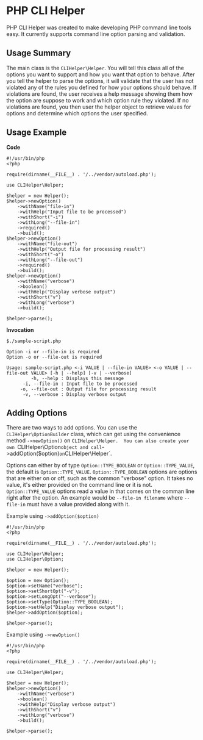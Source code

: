 # PHP CLI Helper
PHP CLI Helper was created to make developing PHP command line tools easy.  It currently supports command line option parsing and validation.

## Usage Summary
The main class is the `CLIHelper\Helper`.  You will tell this class all of the options you want to support and how you want that option to behave.  After you tell the helper to parse the options, it will validate that the user has not violated any of the rules you defined for how your options should behave.  If violations are found, the user receives a help message showing them how the option are suppose to work and which option rule they violated.  If no violations are found, you then user the helper object to retrieve values for options and determine which options the user specified.

## Usage Example
**Code**
```
#!/usr/bin/php
<?php

require(dirname(__FILE__) . '/../vendor/autoload.php');

use CLIHelper\Helper;

$helper = new Helper();
$helper->newOption()
    ->withName("file-in")
    ->withHelp("Input file to be processed")
    ->withShort("-i")
    ->withLong("--file-in")
    ->required()
    ->build();
$helper->newOption()
    ->withName("file-out")
    ->withHelp("Output file for processing result")
    ->withShort("-o")
    ->withLong("--file-out")
    ->required()
    ->build();
$helper->newOption()
    ->withName("verbose")
    ->boolean()
    ->withHelp("Display verbose output")
    ->withShort("v")
    ->withLong("verbose")
    ->build();

$helper->parse();
```

**Invocation**
```
$./sample-script.php

Option -i or --file-in is required
Option -o or --file-out is required

Usage: sample-script.php <-i VALUE | --file-in VALUE> <-o VALUE | --file-out VALUE> [-h | --help] [-v | --verbose]
         -h, --help : Displays this message
      -i, --file-in : Input file to be processed
     -o, --file-out : Output file for processing result
      -v, --verbose : Display verbose output
```


## Adding Options
There are two ways to add options.  You can use the `CLIHelper\OptionBuilder` class, which can get using the convenience method `->newOption()` on `CLIHelper\Helper.  You can also create your own `CLIHelper\Option` object and call `->addOption($option)` on `CLIHelper\Helper`.

Options can either by of type `Option::TYPE_BOOLEAN` or `Option::TYPE_VALUE`, the default is `Option::TYPE_VALUE`.  `Option::TYPE_BOOLEAN` options are options that are either on or off, such as the common "verbose" option.  It takes no value, it's either provided on the command line or it is not.  `Option::TYPE_VALUE` options read a value in that comes on the comman line right after the option.  An example would be `--file-in filename` where `--file-in` must have a value provided along with it.

Example using `->addOption($option)`
```
#!/usr/bin/php
<?php

require(dirname(__FILE__) . '/../vendor/autoload.php');

use CLIHelper\Helper;
use CLIHelper\Option;

$helper = new Helper();

$option = new Option();
$option->setName("verbose");
$option->setShortOpt("-v");
$option->setLongOpt("--verbose");
$option->setType(Option::TYPE_BOOLEAN);
$option->setHelp("Display verbose output");
$helper->addOption($option);

$helper->parse();
```

Example using `->newOption()`
```
#!/usr/bin/php
<?php

require(dirname(__FILE__) . '/../vendor/autoload.php');

use CLIHelper\Helper;

$helper = new Helper();
$helper->newOption()
    ->withName("verbose")
    ->boolean()
    ->withHelp("Display verbose output")
    ->withShort("v")
    ->withLong("verbose")
    ->build();

$helper->parse();
```


